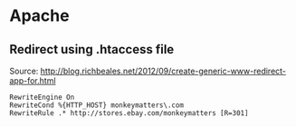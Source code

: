 # Apache

## Redirect using .htaccess file

Source: http://blog.richbeales.net/2012/09/create-generic-www-redirect-app-for.html

```
RewriteEngine On
RewriteCond %{HTTP_HOST} monkeymatters\.com
RewriteRule .* http://stores.ebay.com/monkeymatters [R=301]
```
